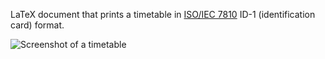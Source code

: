 LaTeX document that prints a timetable in [ISO/IEC 7810](https://en.wikipedia.org/wiki/ISO/IEC_7810) ID-1 (identification card) format.

![Screenshot of a timetable](https://i.imgur.com/RuANUta.png)
